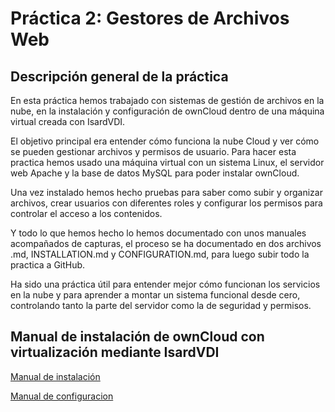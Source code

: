 # **Práctica 2: Gestores de Archivos Web**
## **Descripción general de la práctica**

En esta práctica hemos trabajado con sistemas de gestión de archivos en la nube, en la instalación y configuración de ownCloud dentro de una máquina virtual creada con IsardVDI.

El objetivo principal era entender cómo funciona la nube Cloud y ver cómo se pueden gestionar archivos y permisos de usuario. Para hacer esta practica hemos usado una máquina virtual con un sistema Linux, el servidor web Apache y la base de datos MySQL para poder instalar ownCloud.

Una vez instalado hemos hecho pruebas para saber como subir y organizar archivos, crear usuarios con diferentes roles y configurar los permisos para controlar el acceso a los contenidos.

Y todo lo que hemos hecho lo hemos documentado con unos manuales acompañados de capturas, el proceso se ha documentado en dos archivos .md, INSTALLATION.md y CONFIGURATION.md, para luego subir todo la practica a GitHub.

Ha sido una práctica útil para entender mejor cómo funcionan los servicios en la nube y para aprender a montar un sistema funcional desde cero, controlando tanto la parte del servidor como la de seguridad y permisos.

## **Manual de instalación de ownCloud con virtualización mediante IsardVDI**
[Manual de instalación](INSTALLATION.MD)

[Manual de configuracion](CONFIGURATION.MD)
